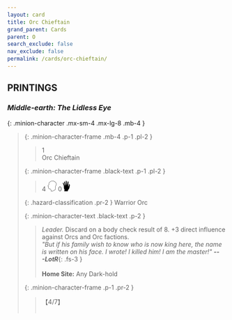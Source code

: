 ```yaml
---
layout: card
title: Orc Chieftain
grand_parent: Cards
parent: O
search_exclude: false
nav_exclude: false
permalink: /cards/orc-chieftain/
---
```


## PRINTINGS


### _Middle-earth: The Lidless Eye_

{: .minion-character .mx-sm-4 .mx-lg-8 .mb-4 }
> {: .minion-character-frame .mb-4 .p-1 .pl-2 }
> > <div class="hazard-mp">1</div>
> > <div class="card-name">Orc Chieftain</div>
>
> {: .minion-character-frame .black-text .p-1 .pl-2 }
> > 4 ![](/assets/images/mind.svg) 0![](/assets/images/di.svg)
>
> {: .hazard-classification .pr-2 }
> Warrior Orc
>
> {: .minion-character-text .black-text .p-2 }
> > _Leader._ Discard on a body check result of 8. +3 direct influence against Orcs and Orc factions. <br>_"But if his family wish to know who is now king here, the name is written on his face. I wrote! I killed him! I am the master!"_ ***---&#65279;LotR***{: .fs-3 }  <br><br>**Home Site:** Any Dark-hold 
>
> {: .minion-character-frame .p-1 .pr-2 }
> > <div class="card-shield">【4/7】</div>
> > <div class="card-corruption-white">&nbsp;</div>
